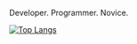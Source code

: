 Developer.    Programmer.   Novice.

[![Top Langs](https://github-readme-stats-git-masterrstaa-rickstaa.vercel.app/api/top-langs/?username=3rdTimeCoder&theme=dracula)](https://github.com/3rdTimeCode/github-readme-stats)
